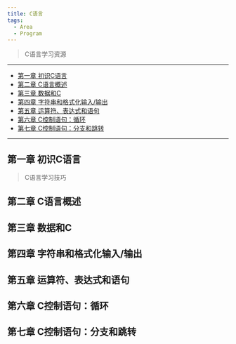 ```yaml
---
title: C语言
tags:
  - Area
  - Program
---
```


> C语言学习资源

---

- [第一章 初识C语言](#第一章-初识c语言)
- [第二章 C语言概述](#第二章-c语言概述)
- [第三章 数据和C](#第三章-数据和c)
- [第四章 字符串和格式化输入/输出](#第四章-字符串和格式化输入输出)
- [第五章  运算符、表达式和语句](#第五章--运算符表达式和语句)
- [第六章 C控制语句：循环](#第六章-c控制语句循环)
- [第七章 C控制语句：分支和跳转](#第七章-c控制语句分支和跳转)


---

## 第一章 初识C语言

> C语言学习技巧
>
> 
## 第二章 C语言概述


## 第三章 数据和C

## 第四章 字符串和格式化输入/输出


## 第五章  运算符、表达式和语句


## 第六章 C控制语句：循环

## 第七章 C控制语句：分支和跳转